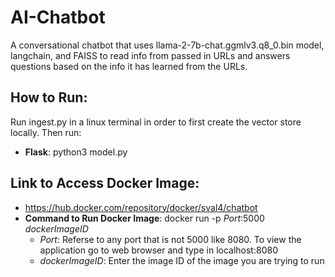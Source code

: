 # AI-Chatbot
A conversational chatbot that uses llama-2-7b-chat.ggmlv3.q8_0.bin model, langchain, and FAISS to read info from passed in URLs and answers questions based on the info it has learned from the URLs.

## How to Run:
Run ingest.py in a linux terminal in order to first create the vector store locally. Then run:
+ **Flask**: python3 model.py
## Link to Access Docker Image:
+ https://hub.docker.com/repository/docker/sval4/chatbot
+ **Command to Run Docker Image**: docker run -p _Port_:5000 _dockerImageID_
    + _Port_: Referse to any port that is not 5000 like 8080. To view the application go to web browser and type in localhost:8080
    + _dockerImageID_: Enter the image ID of the image you are trying to run